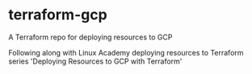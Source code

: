 # terraform-gcp
A Terraform repo for deploying resources to GCP

Following along with Linux Academy deploying resources to Terraform series
'Deploying Resources to GCP with Terraform'
